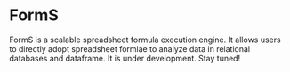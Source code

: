 # FormS
FormS is a scalable spreadsheet formula execution engine. It allows users to directly adopt spreadsheet formlae to analyze data in relational databases and dataframe. It is under development. Stay tuned!

